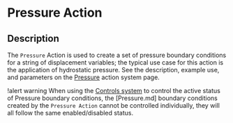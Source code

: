 # Pressure Action

## Description

The `Pressure` Action is used to create a set of pressure boundary conditions for a string of displacement variables; the typical use case for this action is the application of hydrostatic pressure. See the description, example use, and parameters on the [Pressure](/Pressure/index.md) action system page.

!alert warning
When using the [Controls system](syntax/Controls/index.md) to control the active status of Pressure boundary conditions,
the [Pressure.md] boundary conditions created by the `Pressure Action` cannot be controlled individually,
they will all follow the same enabled/disabled status.